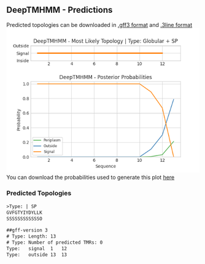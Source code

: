 ## DeepTMHMM - Predictions
Predicted topologies can be downloaded in [.gff3 format](TMRs.gff3) and [.3line format](predicted_topologies.3line)
![picture](plot.png)
You can download the probabilities used to generate this plot [here](Type:_probs.csv)
### Predicted Topologies
```
>Type: | SP
GVFGTYIYDYLLK
SSSSSSSSSSSSO

```


```
##gff-version 3
# Type: Length: 13
# Type: Number of predicted TMRs: 0
Type:	signal	1	12				
Type:	outside	13	13				

```

